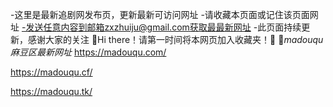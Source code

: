 -这里是最新追剧网发布页，更新最新可访问网址
-请收藏本页面或记住该页面网址
-发送任意内容到邮箱zxzhuiju@gmail.com获取最最新网址
-此页面持续更新，感谢大家的关注
👋Hi there！请第一时间将本网页加入收藏夹！🙏
🔗*madouqu麻豆区最新网址*
https://madouqu.com/

https://madouqu.cf/

https://madouqu.tk/
